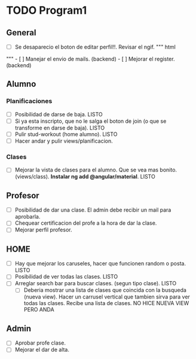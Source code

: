 # TODO Program1

## General

- [ ] Se desaparecio el boton de editar perfil!!. Revisar el ngif.
""" html
<app-navbar></app-navbar>
<div class="container">
    <div class="d-flex flex-column align-items-center mb-2">
        <app-profile-picture [image]="'../../assets/default-profile-picture.jpeg'" [name]="profileName"></app-profile-picture>
        <app-edit-profile-btn *ngIf="currentUser == profileId"></app-edit-profile-btn>
    </div>
    <div class="d-flex justify-content-between mb-4">
        <app-profile-stats-box [label]="'Height'" [number]="height"></app-profile-stats-box>
        <app-profile-stats-box [label]="'Weight'" [number]="weight"></app-profile-stats-box>
        <app-profile-stats-box [label]="'Age'" [number]="age"></app-profile-stats-box>
      </div>
    <div class="d-flex flex-column mb-4">
        <app-account-info></app-account-info>
    </div>
    <div class="d-flex flex-column mb-4">
        <app-notifications-box></app-notifications-box>
    </div>
    <app-navbar-responsive></app-navbar-responsive>
</div>
"""
- [ ] Manejar el envio de mails. (backend)
- [ ] Mejorar el register. (backend)

## Alumno

### Planificaciones

- [ ] Posibilidad de darse de baja. LISTO
- [ ] Si ya esta inscripto, que no le salga el boton de join (o que se transforme en darse de baja). LISTO
- [ ] Pulir stud-workout (home alumno). LISTO
- [ ] Hacer andar y pulir views/planificacion. 

### Clases

- [ ] Mejorar la vista de clases para el alumno. Que se vea mas bonito. (views/class). **Instalar ng add @angular/material**. LISTO

## Profesor

- [ ] Posibilidad de dar una clase. El admin debe recibir un mail para aprobarla.
- [ ] Chequear certificacion del profe a la hora de dar la clase.
- [ ] Mejorar perfil profesor.

## HOME

- [ ] Hay que mejorar los caruseles, hacer que funcionen random o posta. LISTO
- [ ] Posibilidad de ver todas las clases. LISTO
- [ ] Arreglar search bar para buscar clases. (segun tipo clase). LISTO
  - [ ] Deberia mostrar una lista de clases que coincida con la busqueda (nueva view). Hacer un carrusel vertical que tambien sirva para ver todas las clases. Recibe una lista de clases. NO HICE NUEVA VIEW PERO ANDA

## Admin

- [ ] Aprobar profe clase.
- [ ] Mejorar el dar de alta.